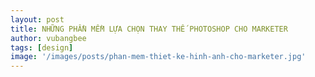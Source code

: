 ```yaml
---
layout: post
title: NHỮNG PHẦN MỀM LỰA CHỌN THAY THẾ PHOTOSHOP CHO MARKETER
author: vubangbee
tags: [design]
image: '/images/posts/phan-mem-thiet-ke-hinh-anh-cho-marketer.jpg'
---
```


